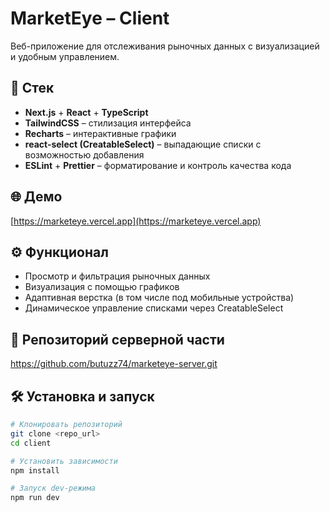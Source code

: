 # MarketEye – Client

Веб-приложение для отслеживания рыночных данных с визуализацией и удобным управлением.

## 🚀 Стек
- **Next.js** + **React** + **TypeScript**
- **TailwindCSS** – стилизация интерфейса
- **Recharts** – интерактивные графики
- **react-select (CreatableSelect)** – выпадающие списки с возможностью добавления
- **ESLint** + **Prettier** – форматирование и контроль качества кода

## 🌐 Демо
[https://marketeye.vercel.app](https://marketeye.vercel.app)

## ⚙️ Функционал
- Просмотр и фильтрация рыночных данных
- Визуализация с помощью графиков
- Адаптивная верстка (в том числе под мобильные устройства)
- Динамическое управление списками через CreatableSelect

## 📂 Репозиторий серверной части
https://github.com/butuzz74/marketeye-server.git

## 🛠 Установка и запуск

```bash
# Клонировать репозиторий
git clone <repo_url>
cd client

# Установить зависимости
npm install

# Запуск dev-режима
npm run dev


